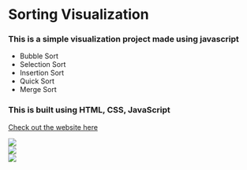 # Sorting Visualization
### This is a simple visualization project made using javascript 
- Bubble Sort 
- Selection Sort
- Insertion Sort
- Quick Sort
- Merge Sort

### This is built using HTML, CSS, JavaScript <br/>

[Check out the website here](https://shashankk-10.github.io/Sorting-Visualizer)

<img src="img/img1.png"> <br/>
<img src="img/img2.png"> <br/>
<img src="img/img3.png"> <br/>
